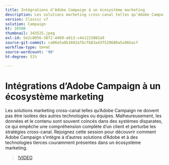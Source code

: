 ```yaml
---
title: Intégrations d’Adobe Campaign à un écosystème marketing
description: Les solutions marketing cross-canal telles qu’Adobe Campaign ne doivent pas être isolées des autres technologies ou équipes.
version: Classic v7
solution: Campaign
kt: 10508
thumbnail: 343525.jpeg
exl-id: 5e2c8056-38f2-4469-a613-c4e1221082a9
source-git-commit: ca06e5a8b1602a7bcfb83a43f529680a5a96bacf
workflow-type: tm+mt
source-wordcount: '90'
ht-degree: 51%

---
```


# Intégrations d’Adobe Campaign à un écosystème marketing

Les solutions marketing cross-canal telles qu’Adobe Campaign ne doivent pas être isolées des autres technologies ou équipes. Malheureusement, les données et le contenu sont souvent coincés dans des systèmes disparates, ce qui empêche une compréhension complète d’un client et perturbe les stratégies cross-canal. Rejoignez cette session pour découvrir comment Adobe Campaign s’intègre à d’autres solutions d’Adobe et à des technologies tierces couramment présentes dans un écosystème marketing.

>[!VIDEO](https://video.tv.adobe.com/v/343525/?quality=12&learn=on)
